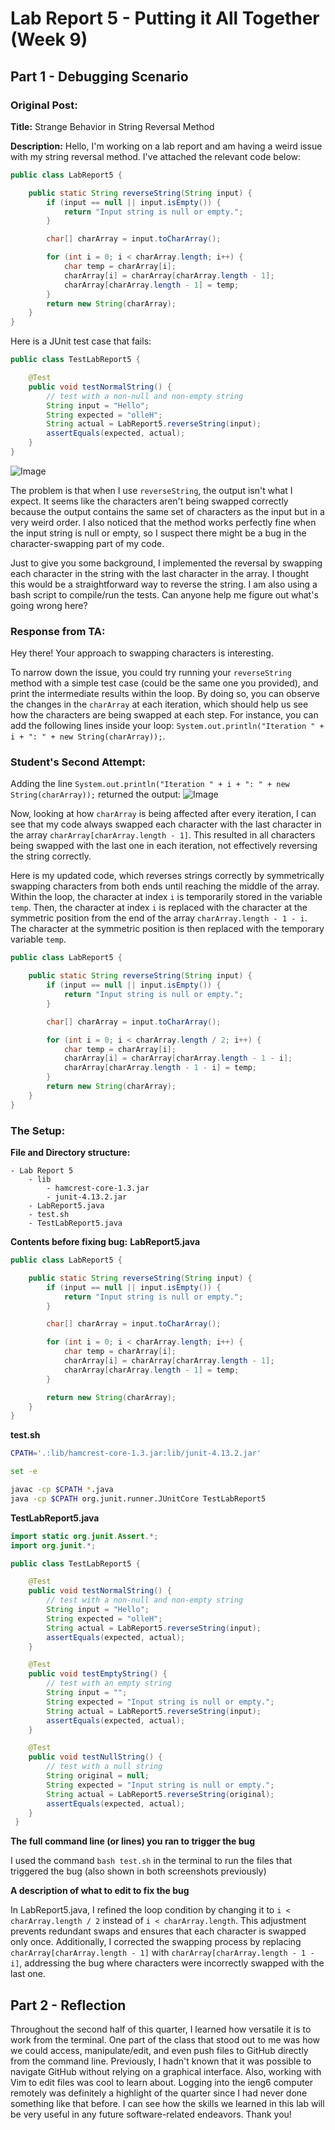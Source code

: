 # Lab Report 5 - Putting it All Together (Week 9)

## Part 1 - Debugging Scenario

### Original Post:
**Title:** Strange Behavior in String Reversal Method

**Description:** Hello, I'm working on a lab report and am having a weird issue with my string reversal method. I've attached the relevant code below: 

```java
public class LabReport5 {

    public static String reverseString(String input) {
        if (input == null || input.isEmpty()) {
            return "Input string is null or empty.";
        }

        char[] charArray = input.toCharArray();

        for (int i = 0; i < charArray.length; i++) {
            char temp = charArray[i];
            charArray[i] = charArray[charArray.length - 1];
            charArray[charArray.length - 1] = temp;
        }
        return new String(charArray);
    }
}
```

Here is a JUnit test case that fails:
```java
public class TestLabReport5 {

    @Test
    public void testNormalString() {
        // test with a non-null and non-empty string
        String input = "Hello";
        String expected = "olleH";
        String actual = LabReport5.reverseString(input);
        assertEquals(expected, actual);
    }
}
```
![Image](labreport5-ss1new.png)

The problem is that when I use ```reverseString```, the output isn't what I expect. It seems like the characters aren't being swapped correctly because the output contains the same set of characters as the input but in a very weird order. I also noticed that the method works perfectly fine when the input string is null or empty, so I suspect there might be a bug in the character-swapping part of my code. 

Just to give you some background, I implemented the reversal by swapping each character in the string with the last character in the array. I thought this would be a straightforward way to reverse the string. I am also using a bash script to compile/run the tests. Can anyone help me figure out what's going wrong here?

### Response from TA:
Hey there! Your approach to swapping characters is interesting.

To narrow down the issue, you could try running your ```reverseString``` method with a simple test case (could be the same one you provided), and print the intermediate results within the loop. By doing so, you can observe the changes in the ```charArray``` at each iteration, which should help us see how the characters are being swapped at each step. For instance, you can add the following lines inside your loop: ``` System.out.println("Iteration " + i + ": " + new String(charArray)); ```.

### Student's Second Attempt:
Adding the line ``` System.out.println("Iteration " + i + ": " + new String(charArray)); ``` returned the output:
![Image](labreport5-ss2.png)

Now, looking at how ```charArray``` is being affected after every iteration, I can see that my code always swapped each character with the last character in the array ```charArray[charArray.length - 1]```. This resulted in all characters being swapped with the last one in each iteration, not effectively reversing the string correctly.

Here is my updated code, which reverses strings correctly by symmetrically swapping characters from both ends until reaching the middle of the array. Within the loop, the character at index ```i``` is temporarily stored in the variable ```temp```. Then, the character at index ```i``` is replaced with the character at the symmetric position from the end of the array ```charArray.length - 1 - i```. The character at the symmetric position is then replaced with the temporary variable ```temp```.

```java
public class LabReport5 {

    public static String reverseString(String input) {
        if (input == null || input.isEmpty()) {
            return "Input string is null or empty.";
        }

        char[] charArray = input.toCharArray();

        for (int i = 0; i < charArray.length / 2; i++) {
            char temp = charArray[i];
            charArray[i] = charArray[charArray.length - 1 - i];
            charArray[charArray.length - 1 - i] = temp;
        }
        return new String(charArray);
    }
}
```

### The Setup:
**File and Directory structure:**
```
- Lab Report 5
    - lib
        - hamcrest-core-1.3.jar
        - junit-4.13.2.jar
    - LabReport5.java
    - test.sh
    - TestLabReport5.java
```

**Contents before fixing bug:**
**LabReport5.java**
```java
public class LabReport5 {

    public static String reverseString(String input) {
        if (input == null || input.isEmpty()) {
            return "Input string is null or empty.";
        }

        char[] charArray = input.toCharArray();

        for (int i = 0; i < charArray.length; i++) {
            char temp = charArray[i];
            charArray[i] = charArray[charArray.length - 1];
            charArray[charArray.length - 1] = temp;
        }

        return new String(charArray);
    }
}
```

**test.sh**
```bash
CPATH='.:lib/hamcrest-core-1.3.jar:lib/junit-4.13.2.jar'

set -e

javac -cp $CPATH *.java
java -cp $CPATH org.junit.runner.JUnitCore TestLabReport5 

```

**TestLabReport5.java**
```java
import static org.junit.Assert.*;
import org.junit.*;

public class TestLabReport5 {

    @Test
    public void testNormalString() {
        // test with a non-null and non-empty string
        String input = "Hello";
        String expected = "olleH";
        String actual = LabReport5.reverseString(input);
        assertEquals(expected, actual);
    }

    @Test
    public void testEmptyString() {
        // test with an empty string
        String input = "";
        String expected = "Input string is null or empty.";
        String actual = LabReport5.reverseString(input);
        assertEquals(expected, actual);
    }

    @Test
    public void testNullString() {
        // test with a null string
        String original = null;
        String expected = "Input string is null or empty.";
        String actual = LabReport5.reverseString(original);
        assertEquals(expected, actual);
    }
 }
```

**The full command line (or lines) you ran to trigger the bug**

I used the command ```bash test.sh``` in the terminal to run the files that triggered the bug (also shown in both screenshots previously)

**A description of what to edit to fix the bug**

In LabReport5.java, I refined the loop condition by changing it to ```i < charArray.length / 2``` instead of ```i < charArray.length```. This adjustment prevents redundant swaps and ensures that each character is swapped only once. Additionally, I corrected the swapping process by replacing ```charArray[charArray.length - 1]``` with ```charArray[charArray.length - 1 - i]```, addressing the bug where characters were incorrectly swapped with the last one.

## Part 2 - Reflection
Throughout the second half of this quarter, I learned how versatile it is to work from the terminal. One part of the class that stood out to me was how we could access, manipulate/edit, and even push files to GitHub directly from the command line. Previously, I hadn't known that it was possible to navigate GitHub without relying on a graphical interface. Also, working with Vim to edit files was cool to learn about. Logging into the ieng6 computer remotely was definitely a highlight of the quarter since I had never done something like that before. I can see how the skills we learned in this lab will be very useful in any future software-related endeavors. Thank you!

